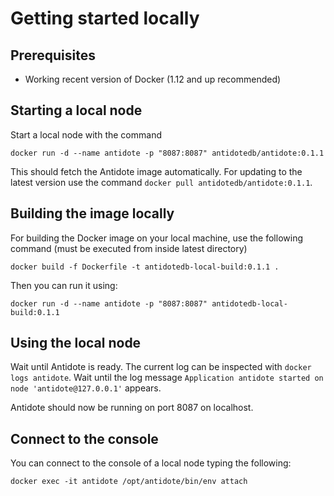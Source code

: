 # Getting started locally

## Prerequisites

- Working recent version of Docker (1.12 and up recommended)

## Starting a local node

Start a local node with the command

```
docker run -d --name antidote -p "8087:8087" antidotedb/antidote:0.1.1
```

This should fetch the Antidote image automatically. For updating to the latest version use the command `docker pull antidotedb/antidote:0.1.1`.

## Building the image locally

For building the Docker image on your local machine, use the following command (must be executed from inside latest directory)

```
docker build -f Dockerfile -t antidotedb-local-build:0.1.1 .
```

Then you can run it using:

```
docker run -d --name antidote -p "8087:8087" antidotedb-local-build:0.1.1
```

## Using the local node

Wait until Antidote is ready. The current log can be inspected with `docker logs antidote`. Wait until the log message `Application antidote started on node 'antidote@127.0.0.1'` appears.

Antidote should now be running on port 8087 on localhost.

## Connect to the console

You can connect to the console of a local node typing the following:
```
docker exec -it antidote /opt/antidote/bin/env attach
```
